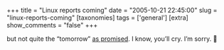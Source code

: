 +++
title = "Linux reports coming"
date = "2005-10-21 22:45:00"
slug = "linux-reports-coming"
[taxonomies]
tags = ['general']
[extra]
show_comments = "false"
+++

but not quite the “tomorrow” [as promised](http://philwilson.org/blog/2005/10/visit-to-linux.html). I know, you’ll cry. I’m sorry. 🙁

